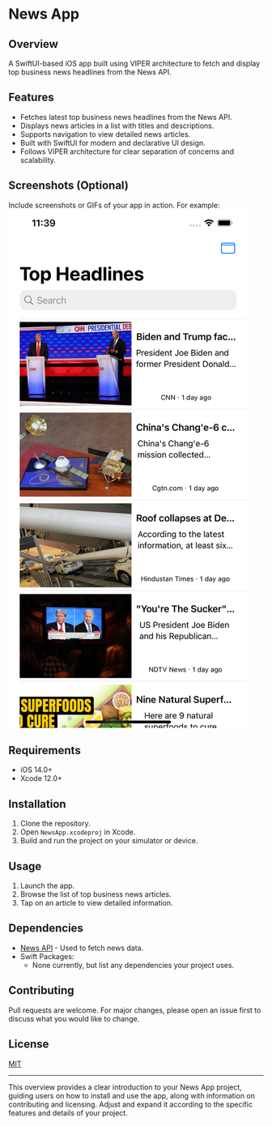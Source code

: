 
# News App

## Overview
A SwiftUI-based iOS app built using VIPER architecture to fetch and display top business news headlines from the News API.

## Features
- Fetches latest top business news headlines from the News API.
- Displays news articles in a list with titles and descriptions.
- Supports navigation to view detailed news articles.
- Built with SwiftUI for modern and declarative UI design.
- Follows VIPER architecture for clear separation of concerns and scalability.

## Screenshots (Optional)
Include screenshots or GIFs of your app in action. For example:
![Screenshot](/Docs/screenshot.png)


## Requirements
- iOS 14.0+
- Xcode 12.0+

## Installation
1. Clone the repository.
2. Open `NewsApp.xcodeproj` in Xcode.
3. Build and run the project on your simulator or device.

## Usage
1. Launch the app.
2. Browse the list of top business news articles.
3. Tap on an article to view detailed information.

## Dependencies
- [News API](https://newsapi.org) - Used to fetch news data.
- Swift Packages:
  - None currently, but list any dependencies your project uses.

## Contributing
Pull requests are welcome. For major changes, please open an issue first to discuss what you would like to change.

## License
[MIT](https://opensource.org/licenses/MIT)


---


This overview provides a clear introduction to your News App project, guiding users on how to install and use the app, along with information on contributing and licensing. Adjust and expand it according to the specific features and details of your project.
